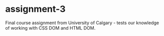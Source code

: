 # assignment-3
Final course assignment from University of Calgary - tests our knowledge of working with CSS DOM and HTML DOM.  
